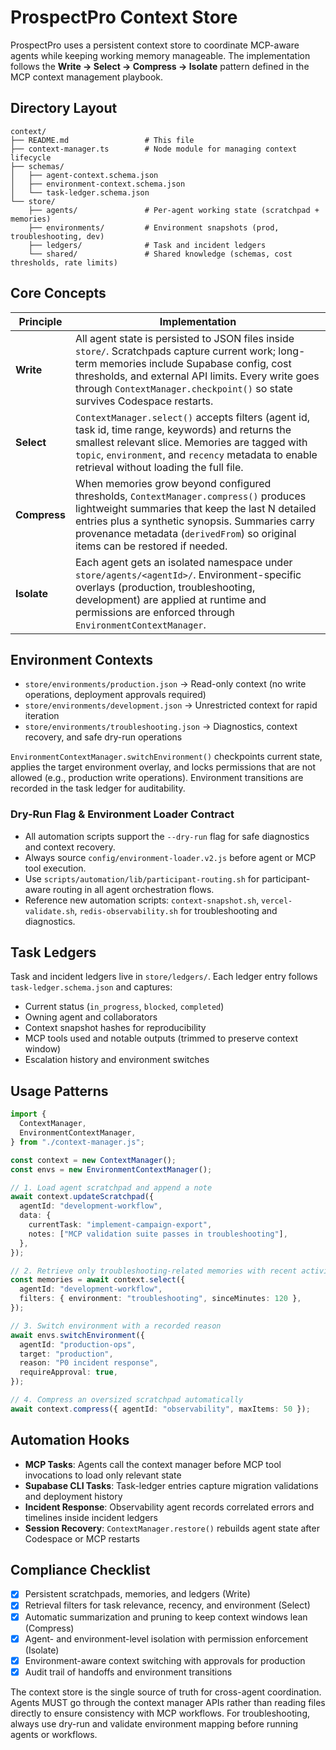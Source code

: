 # ProspectPro Context Store

ProspectPro uses a persistent context store to coordinate MCP-aware agents while keeping working memory manageable. The implementation follows the **Write → Select → Compress → Isolate** pattern defined in the MCP context management playbook.

## Directory Layout

```
context/
├── README.md                 # This file
├── context-manager.ts        # Node module for managing context lifecycle
├── schemas/
│   ├── agent-context.schema.json
│   ├── environment-context.schema.json
│   └── task-ledger.schema.json
└── store/
    ├── agents/               # Per-agent working state (scratchpad + memories)
    ├── environments/         # Environment snapshots (prod, troubleshooting, dev)
    ├── ledgers/              # Task and incident ledgers
    └── shared/               # Shared knowledge (schemas, cost thresholds, rate limits)
```

## Core Concepts

| Principle    | Implementation                                                                                                                                                                                                                                                                   |
| ------------ | -------------------------------------------------------------------------------------------------------------------------------------------------------------------------------------------------------------------------------------------------------------------------------- |
| **Write**    | All agent state is persisted to JSON files inside `store/`. Scratchpads capture current work; long-term memories include Supabase config, cost thresholds, and external API limits. Every write goes through `ContextManager.checkpoint()` so state survives Codespace restarts. |
| **Select**   | `ContextManager.select()` accepts filters (agent id, task id, time range, keywords) and returns the smallest relevant slice. Memories are tagged with `topic`, `environment`, and `recency` metadata to enable retrieval without loading the full file.                          |
| **Compress** | When memories grow beyond configured thresholds, `ContextManager.compress()` produces lightweight summaries that keep the last N detailed entries plus a synthetic synopsis. Summaries carry provenance metadata (`derivedFrom`) so original items can be restored if needed.    |
| **Isolate**  | Each agent gets an isolated namespace under `store/agents/<agentId>/`. Environment-specific overlays (production, troubleshooting, development) are applied at runtime and permissions are enforced through `EnvironmentContextManager`.                                                 |

## Environment Contexts

- `store/environments/production.json` → Read-only context (no write operations, deployment approvals required)
- `store/environments/development.json` → Unrestricted context for rapid iteration
- `store/environments/troubleshooting.json` → Diagnostics, context recovery, and safe dry-run operations

`EnvironmentContextManager.switchEnvironment()` checkpoints current state, applies the target environment overlay, and locks permissions that are not allowed (e.g., production write operations). Environment transitions are recorded in the task ledger for auditability.

### Dry-Run Flag & Environment Loader Contract

- All automation scripts support the `--dry-run` flag for safe diagnostics and context recovery.
- Always source `config/environment-loader.v2.js` before agent or MCP tool execution.
- Use `scripts/automation/lib/participant-routing.sh` for participant-aware routing in all agent orchestration flows.
- Reference new automation scripts: `context-snapshot.sh`, `vercel-validate.sh`, `redis-observability.sh` for troubleshooting and diagnostics.

## Task Ledgers

Task and incident ledgers live in `store/ledgers/`. Each ledger entry follows `task-ledger.schema.json` and captures:

- Current status (`in_progress`, `blocked`, `completed`)
- Owning agent and collaborators
- Context snapshot hashes for reproducibility
- MCP tools used and notable outputs (trimmed to preserve context window)
- Escalation history and environment switches

## Usage Patterns

```ts
import {
  ContextManager,
  EnvironmentContextManager,
} from "./context-manager.js";

const context = new ContextManager();
const envs = new EnvironmentContextManager();

// 1. Load agent scratchpad and append a note
await context.updateScratchpad({
  agentId: "development-workflow",
  data: {
    currentTask: "implement-campaign-export",
    notes: ["MCP validation suite passes in troubleshooting"],
  },
});

// 2. Retrieve only troubleshooting-related memories with recent activity
const memories = await context.select({
  agentId: "development-workflow",
  filters: { environment: "troubleshooting", sinceMinutes: 120 },
});

// 3. Switch environment with a recorded reason
await envs.switchEnvironment({
  agentId: "production-ops",
  target: "production",
  reason: "P0 incident response",
  requireApproval: true,
});

// 4. Compress an oversized scratchpad automatically
await context.compress({ agentId: "observability", maxItems: 50 });
```

## Automation Hooks

- **MCP Tasks**: Agents call the context manager before MCP tool invocations to load only relevant state
- **Supabase CLI Tasks**: Task-ledger entries capture migration validations and deployment history
- **Incident Response**: Observability agent records correlated errors and timelines inside incident ledgers
- **Session Recovery**: `ContextManager.restore()` rebuilds agent state after Codespace or MCP restarts

## Compliance Checklist

- [x] Persistent scratchpads, memories, and ledgers (Write)
- [x] Retrieval filters for task relevance, recency, and environment (Select)
- [x] Automatic summarization and pruning to keep context windows lean (Compress)
- [x] Agent- and environment-level isolation with permission enforcement (Isolate)
- [x] Environment-aware context switching with approvals for production
- [x] Audit trail of handoffs and environment transitions

The context store is the single source of truth for cross-agent coordination. Agents MUST go through the context manager APIs rather than reading files directly to ensure consistency with MCP workflows. For troubleshooting, always use dry-run and validate environment mapping before running agents or workflows.
